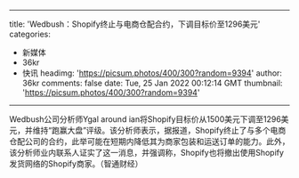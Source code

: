 
---
title: 'Wedbush：Shopify终止与电商仓配合约，下调目标价至1296美元'
categories: 
 - 新媒体
 - 36kr
 - 快讯
headimg: 'https://picsum.photos/400/300?random=9394'
author: 36kr
comments: false
date: Tue, 25 Jan 2022 00:12:14 GMT
thumbnail: 'https://picsum.photos/400/300?random=9394'
---

<div>   
Wedbush公司分析师Ygal around ian将Shopify目标价从1500美元下调至1296美元，并维持“跑赢大盘”评级。该分析师表示，据报道，Shopify终止了与多个电商仓配公司的合约，此举可能在短期内降低其为商家包装和运送订单的能力。此外，该分析师业内联系人证实了这一消息，并强调称，Shopify也将撤出使用Shopify发货网络的Shopify商家。（智通财经）  
</div>
            